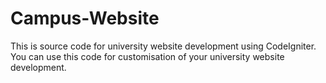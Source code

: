 # Campus-Website
This is source code for university website development using CodeIgniter. You can use this code for customisation of your university website development.
